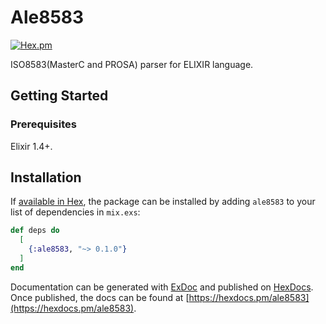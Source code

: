 

# Ale8583

[![Hex.pm](https://img.shields.io/hexpm/v/plug.svg)](https://hex.pm/packages/ale8583)


ISO8583(MasterC and PROSA) parser for ELIXIR language.

## Getting Started



### Prerequisites

Elixir 1.4+.



## Installation

If [available in Hex](https://hex.pm/docs/publish), the package can be installed
by adding `ale8583` to your list of dependencies in `mix.exs`:

```elixir
def deps do
  [
    {:ale8583, "~> 0.1.0"}
  ]
end
```

Documentation can be generated with [ExDoc](https://github.com/elixir-lang/ex_doc)
and published on [HexDocs](https://hexdocs.pm). Once published, the docs can
be found at [https://hexdocs.pm/ale8583](https://hexdocs.pm/ale8583).

